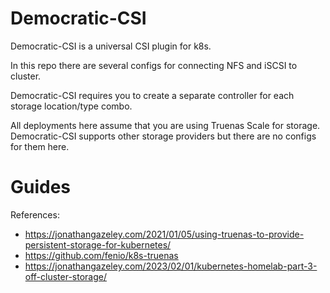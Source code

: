 
# Democratic-CSI

Democratic-CSI is a universal CSI plugin for k8s.

In this repo there are several configs for connecting NFS and iSCSI to cluster.

Democratic-CSI requires you to create a separate controller for each storage location/type combo.

All deployments here assume that you are using Truenas Scale for storage.
Democratic-CSI supports other storage providers but there are no configs for them here.

# Guides

References:
- https://jonathangazeley.com/2021/01/05/using-truenas-to-provide-persistent-storage-for-kubernetes/
- https://github.com/fenio/k8s-truenas
- https://jonathangazeley.com/2023/02/01/kubernetes-homelab-part-3-off-cluster-storage/

